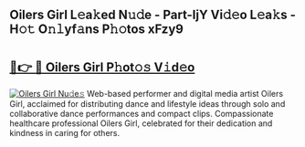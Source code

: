 ## Oilers Girl L𝚎a𝚔ed N𝚞𝚍e - Part-IjY Vi𝚍𝚎o L𝚎a𝚔s - H𝚘𝚝 O𝚗𝚕yf𝚊ns P𝚑𝚘tos xFzy9

# <h2><a href="http://kfdwhu.oniu.top/?m=Oilers+Girl">🔗👉 🔴 Oilers Girl P𝚑ot𝚘𝚜 V𝚒d𝚎o</a></h2>

[![Oilers Girl Nu𝚍e𝚜](https://i.imgur.com/0qMVB7G.gif)](http://kfdwhu.oniu.top/?m=Oilers+Girl)
Web-based performer and digital media artist Oilers Girl, acclaimed for distributing dance and lifestyle ideas through solo and collaborative dance performances and compact clips. Compassionate healthcare professional Oilers Girl, celebrated for their dedication and kindness in caring for others.  

